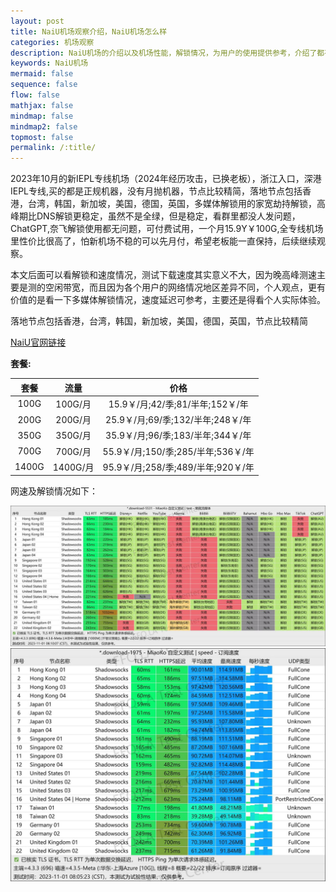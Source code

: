 ```yaml
---
layout: post
title: NaiU机场观察介绍，NaiU机场怎么样
categories: 机场观察
description: NaiU机场的介绍以及机场性能，解锁情况，为用户的使用提供参考，介绍了都有哪些节点，解锁情况，节点的大概延迟情况等
keywords: NaiU机场
mermaid: false
sequence: false
flow: false
mathjax: false
mindmap: false
mindmap2: false
topmost: false
permalink: /:title/
---
```

2023年10月的新IEPL专线机场（2024年经历攻击，已换老板），浙江入口，深港IEPL专线,买的都是正规机器，没有月抛机器，节点比较精简，落地节点包括香港，台湾，韩国，新加坡，美国，德国，英国，多媒体解锁用的家宽劫持解锁，高峰期比DNS解锁更稳定，虽然不是全绿，但是稳定，看群里都没人发问题，ChatGPT,奈飞解锁使用都无问题，可付费试用，一个月15.9Y￥100G,全专线机场里性价比很高了，怕新机场不稳的可以先月付，希望老板能一直保持，后续继续观察。    

本文后面可以看解锁和速度情况，测试下载速度其实意义不大，因为晚高峰测速主要是测的空闲带宽，而且因为各个用户的网络情况地区差异不同，个人观点，更有价值的是看一下多媒体解锁情况，速度延迟可参考，主要还是得看个人实际体验。   

落地节点包括香港，台湾，韩国，新加坡，美国，德国，英国，节点比较精简  
       
[NaiU官网链接](https://www.naiunet.com/reguser?aff=BZwFmuex)  

**套餐:**

套餐 |  流量 | 价格 
:-: |  :-: | :-: 
100G | 100G/月 |15.9￥/月;42/季;81/半年;152￥/年
200G | 200G/月 |25.9￥/月;69/季;132/半年;248￥/年
350G | 350G/月 |35.9￥/月;96/季;183/半年;344￥/年
700G | 700G/月 |55.9￥/月;150/季;285/半年;536￥/年
1400G | 1400G/月|95.9￥/月;258/季;489/半年;920￥/年


网速及解锁情况如下：

 ![NaiU](/images/posts/jichang/NaiUunlock.jpg)
 ![NaiU](/images/posts/jichang/NaiUspeed.jpg)

